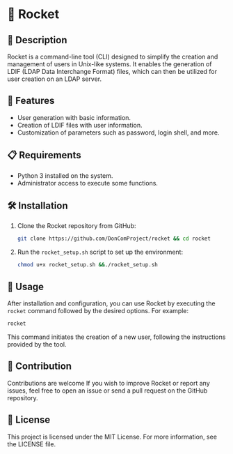 # 🚀 Rocket

## 📝 Description
Rocket is a command-line tool (CLI) designed to simplify the creation and management of users in Unix-like systems. It enables the generation of LDIF (LDAP Data Interchange Format) files, which can then be utilized for user creation on an LDAP server.

## 🔹 Features
- User generation with basic information.
- Creation of LDIF files with user information.
- Customization of parameters such as password, login shell, and more.

## 📋 Requirements
- Python 3 installed on the system.
- Administrator access to execute some functions.

## 🛠️ Installation
1. Clone the Rocket repository from GitHub:
    ```bash
    git clone https://github.com/DonComProject/rocket && cd rocket
    ```
2. Run the `rocket_setup.sh` script to set up the environment:
    ```bash
    chmod u+x rocket_setup.sh &&./rocket_setup.sh
    ```

## 🎈 Usage
After installation and configuration, you can use Rocket by executing the `rocket` command followed by the desired options. For example:
```bash
rocket
```
This command initiates the creation of a new user, following the instructions provided by the tool.

## 👥 Contribution
Contributions are welcome If you wish to improve Rocket or report any issues, feel free to open an issue or send a pull request on the GitHub repository.

## 📄 License
This project is licensed under the MIT License. For more information, see the LICENSE file.
